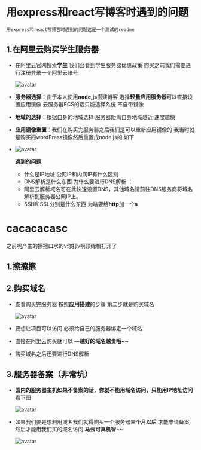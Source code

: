 # 用express和react写博客时遇到的问题
`用express和react写博客时遇到的问题这是一个测试的readme`
## 1.在阿里云购买学生服务器

- 在阿里云官网搜索**学生**   我们会看到学生服务器优惠政策     购买之前我们需要进行注册登录一个阿里云账号

  ![avatar](http://127.0.0.1:4000/Blog/1/1.png)

- **服务器选择**：由于本人使用**node,js**搭建博客   选择**轻量应用服务器**可以直接设置应用镜像    云服务器ECS的话只能选择系统  不自带镜像

- **地域的选择**：根据自身的地域选择   服务器距离自身地域越近  速度越快

- **应用镜像重置**：我们在购买完服务器之后我们是可以重新应用镜像的  我当时就是购买的wordPress镜像然后重置成node.js的   如下

- ![avatar]( http://127.0.0.1:4000/Blog/1/2.png)

  **遇到的问题**

  - 什么是IP地址  公网IP和内网IP有什么区别
  - DNS解析是什么东西   为什么要进行DNS解析  ：
  - 阿里云解析域名可在此快速设置DNS，其他域名请前往DNS服务商将域名解析到服务器公网IP上。
  - SSH和SSL分别是什么东西    为啥要给**http**加一个**s**





# cacacacasc

之前呢产生的擦擦口水的v你打v啊顶绿帽打开了



## 1.擦擦擦






## 2.购买域名

- 查看购买完服务器    按照**应用搭建**的步骤   第二步就是购买域名

  ![avatar]( http://127.0.0.1:4000/Blog/1/3.jpg)

- 要想让项目可以访问  必须给自己的服务器绑定一个域名   

- 直接在阿里云购买就可以 —**越好的域名越贵哦~~**

- 购买域名之后还要进行DNS解析





## 3.服务器备案（非常坑）

- **国内的服务器主机如果不备案的话，你就不能用域名访问，只能用IP地址访问**  看下图

  ![avatar]( http://127.0.0.1:4000/Blog/1/4.jpg)

- 如果我们要是想利用域名我们就得购买一个服务器**三个月以后**  才能申请备案   然后才能用我们买的域名访问 **马云可真机智~~**

  ![avatar]( http://127.0.0.1:4000/Blog/1/5.png)

